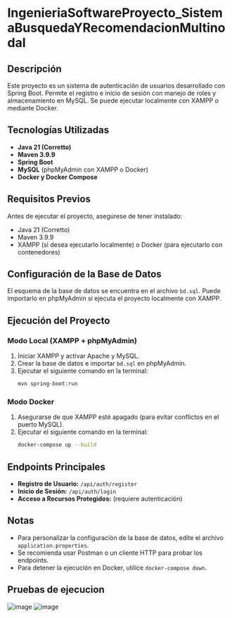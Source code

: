 # IngenieriaSoftwareProyecto_SistemaBusquedaYRecomendacionMultinodal

## Descripción
Este proyecto es un sistema de autenticación de usuarios desarrollado con Spring Boot. Permite el registro e inicio de sesión con manejo de roles y almacenamiento en MySQL. Se puede ejecutar localmente con XAMPP o mediante Docker.

## Tecnologías Utilizadas
- **Java 21 (Corretto)**
- **Maven 3.9.9**
- **Spring Boot**
- **MySQL** (phpMyAdmin con XAMPP o Docker)
- **Docker y Docker Compose**

## Requisitos Previos
Antes de ejecutar el proyecto, asegúrese de tener instalado:
- Java 21 (Corretto)
- Maven 3.9.9
- XAMPP (si desea ejecutarlo localmente) o Docker (para ejecutarlo con contenedores)

## Configuración de la Base de Datos
El esquema de la base de datos se encuentra en el archivo `bd.sql`. Puede importarlo en phpMyAdmin si ejecuta el proyecto localmente con XAMPP.

## Ejecución del Proyecto

### Modo Local (XAMPP + phpMyAdmin)
1. Iniciar XAMPP y activar Apache y MySQL.
2. Crear la base de datos e importar `bd.sql` en phpMyAdmin.
3. Ejecutar el siguiente comando en la terminal:
   ```sh
   mvn spring-boot:run
   ```

### Modo Docker
1. Asegurarse de que XAMPP esté apagado (para evitar conflictos en el puerto MySQL).
2. Ejecutar el siguiente comando en la terminal:
   ```sh
   docker-compose up --build
   ```

## Endpoints Principales
- **Registro de Usuario:** `/api/auth/register`
- **Inicio de Sesión:** `/api/auth/login`
- **Acceso a Recursos Protegidos:** (requiere autenticación)

## Notas
- Para personalizar la configuración de la base de datos, edite el archivo `application.properties`.
- Se recomienda usar Postman o un cliente HTTP para probar los endpoints.
- Para detener la ejecución en Docker, utilice `docker-compose down`.

## Pruebas de ejecucion

![image](https://github.com/user-attachments/assets/381ec8f4-c7e9-4546-a186-86bb5621645f)
![image](https://github.com/user-attachments/assets/c9d16757-847d-4e3b-90b9-c0e70a1cf222)

